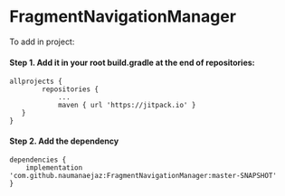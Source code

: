 
# FragmentNavigationManager

To add in project:

####  Step 1. Add it in your root build.gradle at the end of repositories:

```
allprojects {
		repositories {
			...
			maven { url 'https://jitpack.io' }
   }
}
```

####  Step 2. Add the dependency

```
dependencies {
    implementation 'com.github.naumanaejaz:FragmentNavigationManager:master-SNAPSHOT'
}
```
